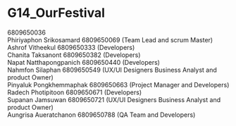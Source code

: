 # G14_OurFestival 
6809650036  <br>
Phiriyaphon Srikosamard 6809650069 (Team Lead and scrum Master) <br>
Ashrof Vitheekul 6809650333 (Developers) <br>
Chanita Taksanont 6809650382 (Developers) <br>
Napat Natthapongpanich 6809650440 (Developers) <br>
Nahmfon Silaphan 6809650549 (UX/UI Designers Business Analyst and product Owner) <br>
Pinyaluk Pongkhemmaphak 6809650663 (Project Manager and Developers) <br>
Radech Photipitoon 6809650671 (Developers) <br>
Supanan Jamsuwan 6809650721 (UX/UI Designers Business Analyst and product Owner) <br>
Aungrisa Aueratchanon 6809650788 (QA Team and Developers) <br>
 